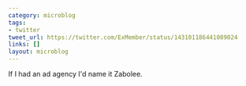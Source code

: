 ```yaml
---
category: microblog
tags:
- twitter
tweet_url: https://twitter.com/ExMember/status/143101186441089024
links: []
layout: microblog
---
```

If I had an ad agency I'd name it Zabolee.
